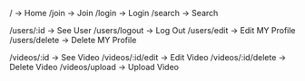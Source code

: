 / -> Home
/join -> Join
/login -> Login
/search -> Search


/users/:id -> See User
/users/logout -> Log Out
/users/edit -> Edit MY Profile
/users/delete -> Delete MY Profile


/videos/:id -> See Video
/videos/:id/edit -> Edit Video
/videos/:id/delete -> Delete Video
/videos/upload -> Upload Video